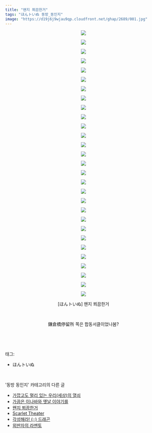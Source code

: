 ```yaml
---
title: "왠지 쬐끔한거"
tags: "ほんトいぬ 동방_동인지"
image: "https://d19j6j9wjau9qp.cloudfront.net/ghap/2689/001.jpg"
---
```

<div class="article">
<p style="text-align: center; clear: none; float: none;"><img src="{{ site.imgserver8 }}/ghap/2689/001.jpg"/></p>
<p style="text-align: center; clear: none; float: none;"><img src="{{ site.imgserver8 }}/ghap/2689/002.jpg"/></p>
<p style="text-align: center; clear: none; float: none;"><img src="{{ site.imgserver8 }}/ghap/2689/003.jpg"/></p>
<p style="text-align: center; clear: none; float: none;"><img src="{{ site.imgserver8 }}/ghap/2689/004.jpg"/></p>
<p style="text-align: center; clear: none; float: none;"><img src="{{ site.imgserver8 }}/ghap/2689/005.jpg"/></p>
<p style="text-align: center; clear: none; float: none;"><img src="{{ site.imgserver8 }}/ghap/2689/006.jpg"/></p>
<p style="text-align: center; clear: none; float: none;"><img src="{{ site.imgserver8 }}/ghap/2689/007.jpg"/></p>
<p style="text-align: center; clear: none; float: none;"><img src="{{ site.imgserver8 }}/ghap/2689/008.jpg"/></p>
<p style="text-align: center; clear: none; float: none;"><img src="{{ site.imgserver8 }}/ghap/2689/009.jpg"/></p>
<p style="text-align: center; clear: none; float: none;"><img src="{{ site.imgserver8 }}/ghap/2689/010.jpg"/></p>
<p style="text-align: center; clear: none; float: none;"><img src="{{ site.imgserver8 }}/ghap/2689/011.jpg"/></p>
<p style="text-align: center; clear: none; float: none;"><img src="{{ site.imgserver8 }}/ghap/2689/012.jpg"/></p>
<p style="text-align: center; clear: none; float: none;"><img src="{{ site.imgserver8 }}/ghap/2689/013.jpg"/></p>
<p style="text-align: center; clear: none; float: none;"><img src="{{ site.imgserver8 }}/ghap/2689/014.jpg"/></p>
<p style="text-align: center; clear: none; float: none;"><img src="{{ site.imgserver8 }}/ghap/2689/015.jpg"/></p>
<p style="text-align: center; clear: none; float: none;"><img src="{{ site.imgserver8 }}/ghap/2689/016.jpg"/></p>
<p style="text-align: center; clear: none; float: none;"><img src="{{ site.imgserver8 }}/ghap/2689/017.jpg"/></p>
<p style="text-align: center; clear: none; float: none;"><img src="{{ site.imgserver8 }}/ghap/2689/018.jpg"/></p>
<p style="text-align: center; clear: none; float: none;"><img src="{{ site.imgserver8 }}/ghap/2689/019.jpg"/></p>
<p style="text-align: center; clear: none; float: none;"><img src="{{ site.imgserver8 }}/ghap/2689/020.jpg"/></p>
<p style="text-align: center; clear: none; float: none;"><img src="{{ site.imgserver8 }}/ghap/2689/021.jpg"/></p>
<p style="text-align: center; clear: none; float: none;"><img src="{{ site.imgserver8 }}/ghap/2689/022.jpg"/></p>
<p style="text-align: center; clear: none; float: none;"><img src="{{ site.imgserver8 }}/ghap/2689/023.jpg"/></p>
<p style="text-align: center; clear: none; float: none;"><img src="{{ site.imgserver8 }}/ghap/2689/024.jpg"/></p>
<p style="text-align: center; clear: none; float: none;"><img src="{{ site.imgserver8 }}/ghap/2689/025.jpg"/></p>
<p style="text-align: center; clear: none; float: none;"><img src="{{ site.imgserver8 }}/ghap/2689/026.jpg"/></p>
<p style="text-align: center; clear: none; float: none;"><img src="{{ site.imgserver8 }}/ghap/2689/027.jpg"/></p>
<p style="text-align: center; clear: none; float: none;"><img src="{{ site.imgserver8 }}/ghap/2689/028.jpg"/></p>
<p style="text-align: center; clear: none; float: none;"><img src="{{ site.imgserver8 }}/ghap/2689/029.jpg"/></p>
<p style="text-align: center; clear: none; float: none;">[ほんトいぬ] 왠지 쬐끔한거</p>
<p style="text-align: center; clear: none; float: none;"><br/></p>
<p style="text-align: center; clear: none; float: none;">鎌倉橋停留所 쪽은 합동서클이었나봄?</p>
<p><br/></p>
</div><br/>
<div class="tagTrail">
<p>태그: </p>
<ul>
<li>ほんトいぬ</li>
</ul>
</div><br/>
<div class="another">
<p>'동방 동인지' 카테고리의 다른 글</p>
<ul>
<li><a href="/ghap_2692">가깝고도 멀리 있는 우리(세상)의 열쇠</a></li>
<li><a href="/ghap_2691">가끔은 이나바와 옛날 이야기를</a></li>
<li><a href="/ghap_2689">왠지 쬐끔한거</a></li>
<li><a href="/ghap_2688">Scarlet Theater</a></li>
<li><a href="/ghap_2687">각성해라! (;;) 드래곤</a></li>
<li><a href="/ghap_2686">외딴자의 라멘토</a></li>
</ul>
</div><br/>
<div class="cb_module cb_fluid">
<div class="cb_wrt cb_profile">
</div><!-- commentList close -->
</div><br/>
